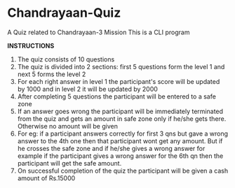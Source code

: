 # Chandrayaan-Quiz
A Quiz related to Chandrayaan-3 Mission
This is a CLI program

************INSTRUCTIONS************
1. The quiz consists of 10 questions
2. The quiz is divided into 2 sections: first 5 questions form the level 1 and next 5 forms the level 2
3.  For each right answer in level 1 the participant's score will be updated by 1000 and in level 2 it will be updated by 2000
4. After completing 5 questions the participant will be entered to a safe zone
1. If an answer goes wrong the participant will be immediately terminated from the quiz and gets an amount in safe zone only if he/she gets there. Otherwise no amount will be given
1. For eg: if a participant answers correctly for first 3 qns but gave a wrong answer to the 4th one then that participant wont get any amount. But if he crosses the safe zone and if he/she gives a wrong answer for example if the participant gives a wrong answer for the 6th qn then the participant will get the safe amount.
3. On successful completion of the quiz the participant will be given a cash amount of Rs.15000
